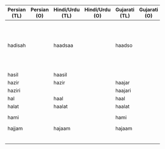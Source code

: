 | Persian (TL) | Persian (O) | Hindi/Urdu (TL) | Hindi/Urdu (O) | Gujarati (TL) | Gujarati (O) | English  | Media link | Notes                                    |
|--------------|-------------|-----------------|----------------|---------------|--------------|----------|------------|------------------------------------------|
| hadisah      |             | haadsaa         |                | haadso        |              | an event |            | In Hindi, it is used to mean a bad event |
| hasil        |             | haasil          |                |               |              |          |            |                                          |
| hazir        |             | hazir           |                | haajar        |              |          |            |                                          |
| haziri       |             |                 |                | haajari       |              |          |            |                                          |
| hal          |             | haal            |                | haal          |              |          |            |                                          |
| halat        |             | haalat          |                | haalat        |              |          |            |                                          |
| hami         |             |                 |                | hami          |              |          |            | hami bharvi                              |
| hajjam       |             | hajaam          |                | hajaam        |              |          |            |                                          |
|              |             |                 |                |               |              |          |            |                                          |
|              |             |                 |                |               |              |          |            |                                          |
|              |             |                 |                |               |              |          |            |                                          |
|              |             |                 |                |               |              |          |            |                                          |
|              |             |                 |                |               |              |          |            |                                          |
|              |             |                 |                |               |              |          |            |                                          |
